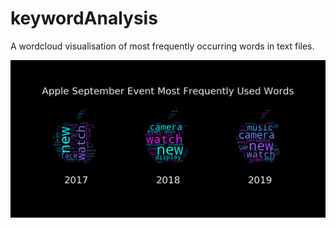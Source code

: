 # keywordAnalysis
A wordcloud visualisation of most frequently occurring words in text files.

<p>
  <img src="wordcloud.png" />
</p>
